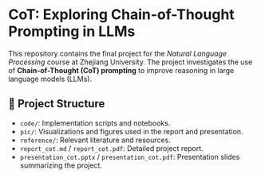 # CoT: Exploring Chain-of-Thought Prompting in LLMs

This repository contains the final project for the *Natural Language Processing* course at Zhejiang University. The project investigates the use of **Chain-of-Thought (CoT) prompting** to improve reasoning in large language models (LLMs).

## 📁 Project Structure

- `code/`: Implementation scripts and notebooks.
- `pic/`: Visualizations and figures used in the report and presentation.
- `reference/`: Relevant literature and resources.
- `report_cot.md` / `report_cot.pdf`: Detailed project report.
- `presentation_cot.pptx` / `presentation_cot.pdf`: Presentation slides summarizing the project.
